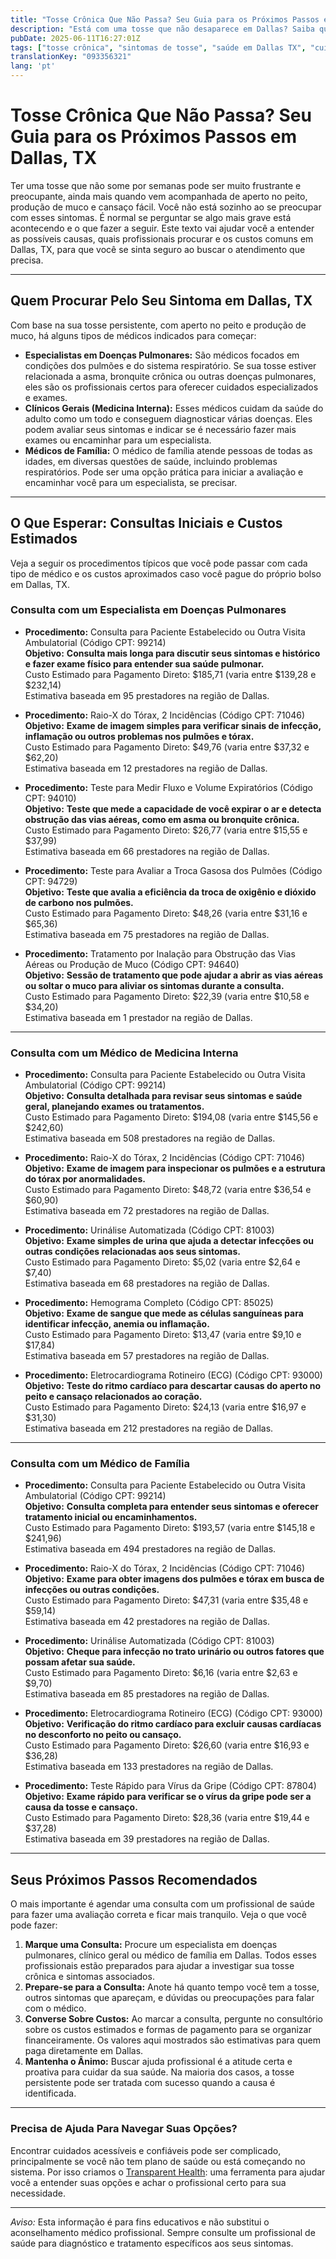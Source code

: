 ```yaml
---
title: "Tosse Crônica Que Não Passa? Seu Guia para os Próximos Passos em Dallas, TX"
description: "Está com uma tosse que não desaparece em Dallas? Saiba quais profissionais procurar, quais exames esperar e os custos estimados para ajudar você a tomar a próxima decisão."
pubDate: 2025-06-11T16:27:01Z
tags: ["tosse crônica", "sintomas de tosse", "saúde em Dallas TX", "cuidados pulmonares", "custos médicos"]
translationKey: "093356321"
lang: 'pt'
---
```


# Tosse Crônica Que Não Passa? Seu Guia para os Próximos Passos em Dallas, TX

Ter uma tosse que não some por semanas pode ser muito frustrante e preocupante, ainda mais quando vem acompanhada de aperto no peito, produção de muco e cansaço fácil. Você não está sozinho ao se preocupar com esses sintomas. É normal se perguntar se algo mais grave está acontecendo e o que fazer a seguir. Este texto vai ajudar você a entender as possíveis causas, quais profissionais procurar e os custos comuns em Dallas, TX, para que você se sinta seguro ao buscar o atendimento que precisa.

---

## Quem Procurar Pelo Seu Sintoma em Dallas, TX

Com base na sua tosse persistente, com aperto no peito e produção de muco, há alguns tipos de médicos indicados para começar:

- **Especialistas em Doenças Pulmonares:** São médicos focados em condições dos pulmões e do sistema respiratório. Se sua tosse estiver relacionada a asma, bronquite crônica ou outras doenças pulmonares, eles são os profissionais certos para oferecer cuidados especializados e exames.
- **Clínicos Gerais (Medicina Interna):** Esses médicos cuidam da saúde do adulto como um todo e conseguem diagnosticar várias doenças. Eles podem avaliar seus sintomas e indicar se é necessário fazer mais exames ou encaminhar para um especialista.
- **Médicos de Família:** O médico de família atende pessoas de todas as idades, em diversas questões de saúde, incluindo problemas respiratórios. Pode ser uma opção prática para iniciar a avaliação e encaminhar você para um especialista, se precisar.

---

## O Que Esperar: Consultas Iniciais e Custos Estimados

Veja a seguir os procedimentos típicos que você pode passar com cada tipo de médico e os custos aproximados caso você pague do próprio bolso em Dallas, TX.

### Consulta com um Especialista em Doenças Pulmonares

- **Procedimento:** Consulta para Paciente Estabelecido ou Outra Visita Ambulatorial (Código CPT: 99214)  
  **Objetivo:** **Consulta mais longa para discutir seus sintomas e histórico e fazer exame físico para entender sua saúde pulmonar.**  
  Custo Estimado para Pagamento Direto: $185,71 (varia entre $139,28 e $232,14)  
  Estimativa baseada em 95 prestadores na região de Dallas.

- **Procedimento:** Raio-X do Tórax, 2 Incidências (Código CPT: 71046)  
  **Objetivo:** **Exame de imagem simples para verificar sinais de infecção, inflamação ou outros problemas nos pulmões e tórax.**  
  Custo Estimado para Pagamento Direto: $49,76 (varia entre $37,32 e $62,20)  
  Estimativa baseada em 12 prestadores na região de Dallas.

- **Procedimento:** Teste para Medir Fluxo e Volume Expiratórios (Código CPT: 94010)  
  **Objetivo:** **Teste que mede a capacidade de você expirar o ar e detecta obstrução das vias aéreas, como em asma ou bronquite crônica.**  
  Custo Estimado para Pagamento Direto: $26,77 (varia entre $15,55 e $37,99)  
  Estimativa baseada em 66 prestadores na região de Dallas.

- **Procedimento:** Teste para Avaliar a Troca Gasosa dos Pulmões (Código CPT: 94729)  
  **Objetivo:** **Teste que avalia a eficiência da troca de oxigênio e dióxido de carbono nos pulmões.**  
  Custo Estimado para Pagamento Direto: $48,26 (varia entre $31,16 e $65,36)  
  Estimativa baseada em 75 prestadores na região de Dallas.

- **Procedimento:** Tratamento por Inalação para Obstrução das Vias Aéreas ou Produção de Muco (Código CPT: 94640)  
  **Objetivo:** **Sessão de tratamento que pode ajudar a abrir as vias aéreas ou soltar o muco para aliviar os sintomas durante a consulta.**  
  Custo Estimado para Pagamento Direto: $22,39 (varia entre $10,58 e $34,20)  
  Estimativa baseada em 1 prestador na região de Dallas.

---

### Consulta com um Médico de Medicina Interna

- **Procedimento:** Consulta para Paciente Estabelecido ou Outra Visita Ambulatorial (Código CPT: 99214)  
  **Objetivo:** **Consulta detalhada para revisar seus sintomas e saúde geral, planejando exames ou tratamentos.**  
  Custo Estimado para Pagamento Direto: $194,08 (varia entre $145,56 e $242,60)  
  Estimativa baseada em 508 prestadores na região de Dallas.

- **Procedimento:** Raio-X do Tórax, 2 Incidências (Código CPT: 71046)  
  **Objetivo:** **Exame de imagem para inspecionar os pulmões e a estrutura do tórax por anormalidades.**  
  Custo Estimado para Pagamento Direto: $48,72 (varia entre $36,54 e $60,90)  
  Estimativa baseada em 72 prestadores na região de Dallas.

- **Procedimento:** Urinálise Automatizada (Código CPT: 81003)  
  **Objetivo:** **Exame simples de urina que ajuda a detectar infecções ou outras condições relacionadas aos seus sintomas.**  
  Custo Estimado para Pagamento Direto: $5,02 (varia entre $2,64 e $7,40)  
  Estimativa baseada em 68 prestadores na região de Dallas.

- **Procedimento:** Hemograma Completo (Código CPT: 85025)  
  **Objetivo:** **Exame de sangue que mede as células sanguíneas para identificar infecção, anemia ou inflamação.**  
  Custo Estimado para Pagamento Direto: $13,47 (varia entre $9,10 e $17,84)  
  Estimativa baseada em 57 prestadores na região de Dallas.

- **Procedimento:** Eletrocardiograma Rotineiro (ECG) (Código CPT: 93000)  
  **Objetivo:** **Teste do ritmo cardíaco para descartar causas do aperto no peito e cansaço relacionados ao coração.**  
  Custo Estimado para Pagamento Direto: $24,13 (varia entre $16,97 e $31,30)  
  Estimativa baseada em 212 prestadores na região de Dallas.

---

### Consulta com um Médico de Família

- **Procedimento:** Consulta para Paciente Estabelecido ou Outra Visita Ambulatorial (Código CPT: 99214)  
  **Objetivo:** **Consulta completa para entender seus sintomas e oferecer tratamento inicial ou encaminhamentos.**  
  Custo Estimado para Pagamento Direto: $193,57 (varia entre $145,18 e $241,96)  
  Estimativa baseada em 494 prestadores na região de Dallas.

- **Procedimento:** Raio-X do Tórax, 2 Incidências (Código CPT: 71046)  
  **Objetivo:** **Exame para obter imagens dos pulmões e tórax em busca de infecções ou outras condições.**  
  Custo Estimado para Pagamento Direto: $47,31 (varia entre $35,48 e $59,14)  
  Estimativa baseada em 42 prestadores na região de Dallas.

- **Procedimento:** Urinálise Automatizada (Código CPT: 81003)  
  **Objetivo:** **Cheque para infecção no trato urinário ou outros fatores que possam afetar sua saúde.**  
  Custo Estimado para Pagamento Direto: $6,16 (varia entre $2,63 e $9,70)  
  Estimativa baseada em 85 prestadores na região de Dallas.

- **Procedimento:** Eletrocardiograma Rotineiro (ECG) (Código CPT: 93000)  
  **Objetivo:** **Verificação do ritmo cardíaco para excluir causas cardíacas no desconforto no peito ou cansaço.**  
  Custo Estimado para Pagamento Direto: $26,60 (varia entre $16,93 e $36,28)  
  Estimativa baseada em 133 prestadores na região de Dallas.

- **Procedimento:** Teste Rápido para Vírus da Gripe (Código CPT: 87804)  
  **Objetivo:** **Exame rápido para verificar se o vírus da gripe pode ser a causa da tosse e cansaço.**  
  Custo Estimado para Pagamento Direto: $28,36 (varia entre $19,44 e $37,28)  
  Estimativa baseada em 39 prestadores na região de Dallas.

---

## Seus Próximos Passos Recomendados

O mais importante é agendar uma consulta com um profissional de saúde para fazer uma avaliação correta e ficar mais tranquilo. Veja o que você pode fazer:

1. **Marque uma Consulta:** Procure um especialista em doenças pulmonares, clínico geral ou médico de família em Dallas. Todos esses profissionais estão preparados para ajudar a investigar sua tosse crônica e sintomas associados.
2. **Prepare-se para a Consulta:** Anote há quanto tempo você tem a tosse, outros sintomas que apareçam, e dúvidas ou preocupações para falar com o médico.
3. **Converse Sobre Custos:** Ao marcar a consulta, pergunte no consultório sobre os custos estimados e formas de pagamento para se organizar financeiramente. Os valores aqui mostrados são estimativas para quem paga diretamente em Dallas.
4. **Mantenha o Ânimo:** Buscar ajuda profissional é a atitude certa e proativa para cuidar da sua saúde. Na maioria dos casos, a tosse persistente pode ser tratada com sucesso quando a causa é identificada.

---

### Precisa de Ajuda Para Navegar Suas Opções?

Encontrar cuidados acessíveis e confiáveis pode ser complicado, principalmente se você não tem plano de saúde ou está começando no sistema. Por isso criamos o [Transparent Health](https://transparenthealth.ai): uma ferramenta para ajudar você a entender suas opções e achar o profissional certo para sua necessidade.

---

*Aviso:* Esta informação é para fins educativos e não substitui o aconselhamento médico profissional. Sempre consulte um profissional de saúde para diagnóstico e tratamento específicos aos seus sintomas.
